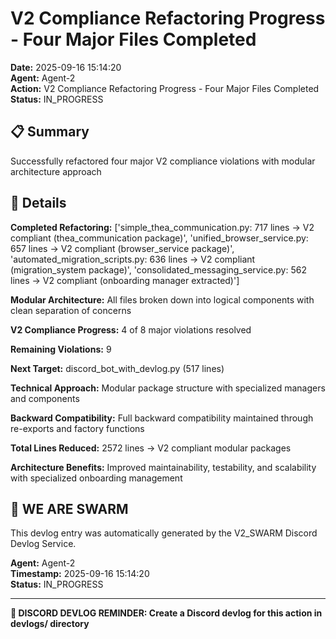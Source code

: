 # V2 Compliance Refactoring Progress - Four Major Files Completed

**Date:** 2025-09-16 15:14:20  
**Agent:** Agent-2  
**Action:** V2 Compliance Refactoring Progress - Four Major Files Completed  
**Status:** IN_PROGRESS

## 📋 Summary

Successfully refactored four major V2 compliance violations with modular architecture approach

## 🎯 Details

**Completed Refactoring:** ['simple_thea_communication.py: 717 lines → V2 compliant (thea_communication package)', 'unified_browser_service.py: 657 lines → V2 compliant (browser_service package)', 'automated_migration_scripts.py: 636 lines → V2 compliant (migration_system package)', 'consolidated_messaging_service.py: 562 lines → V2 compliant (onboarding manager extracted)']

**Modular Architecture:** All files broken down into logical components with clean separation of concerns

**V2 Compliance Progress:** 4 of 8 major violations resolved

**Remaining Violations:** 9

**Next Target:** discord_bot_with_devlog.py (517 lines)

**Technical Approach:** Modular package structure with specialized managers and components

**Backward Compatibility:** Full backward compatibility maintained through re-exports and factory functions

**Total Lines Reduced:** 2572 lines → V2 compliant modular packages

**Architecture Benefits:** Improved maintainability, testability, and scalability with specialized onboarding management

## 🐝 WE ARE SWARM

This devlog entry was automatically generated by the V2_SWARM Discord Devlog Service.

**Agent:** Agent-2  
**Timestamp:** 2025-09-16 15:14:20  
**Status:** IN_PROGRESS

---

**📝 DISCORD DEVLOG REMINDER: Create a Discord devlog for this action in devlogs/ directory**
